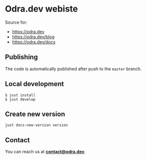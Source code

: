 # Odra.dev webiste

Source for:
- https://odra.dev
- https://odra.dev/blog 
- https://odra.dev/docs 

## Publishing
The code is automatically published after push to the `master` branch.

## Local development
```
$ just install
$ just develop
```
## Create new version

```
just docs-new-version version
```

## Contact
You can reach us at **contact@odra.dev**.

